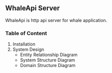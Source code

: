 ## WhaleApi Server
WhaleApi is http api server for whale application.

### Table of Content
1.  Installation
2.  System Design
    - Entity Relationship Diagram
    - System Structure Diagram
    - Domain Structure Diagram